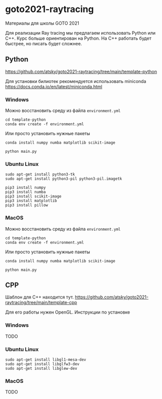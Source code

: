 # goto2021-raytracing

Материалы для школы GOTO 2021

Для реализации Ray tracing мы предлагаем использовать Python или С++. Курс больше ориентирован на Python. На С++ работать будет быстрее, но писать будет сложнее. 
## Python

https://github.com/atsky/goto2021-raytracing/tree/main/template-python

Для установки билиотек рекомендуется использовать miniconda 
https://docs.conda.io/en/latest/miniconda.html

### Windows
Можно восстановить среду из файла `environment.yml`
```
cd template-python
conda env create -f environment.yml
```
Или просто установить нужные пакеты
```
conda install numpy numba matplotlib scikit-image
```

```
python main.py
```

### Ubuntu Linux
```
sudo apt-get install python3-tk
sudo apt-get install python3-pil python3-pil.imagetk
```

```
pip3 install numpy
pip3 install numba
pip3 install scikit-image
pip3 install matplotlib
pip3 install pillow
```

### MacOS

Можно восстановить среду из файла `environment.yml`
```
cd template-python
conda env create -f environment.yml
```
Или просто установить нужные пакеты
```
conda install numpy numba matplotlib scikit-image
```

```
python main.py
```


## CPP
Шаблон для С++ находится тут. 
https://github.com/atsky/goto2021-raytracing/tree/main/template-cpp

Для его работы нужен OpenGL. Инструкции по установке
### Windows
TODO

### Ubuntu Linux


```
sudo apt-get install libgl1-mesa-dev
sudo apt-get install libglfw3-dev
sudo apt-get install libglew-dev
```

### MacOS

TODO
